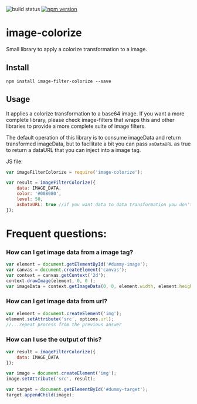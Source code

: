 ![build status](https://travis-ci.org/canastro/image-filter-colorize.svg?branch=master)
[![npm version](https://badge.fury.io/js/image-filter-colorize.svg)](https://badge.fury.io/js/image-filter-colorize)

# image-colorize

Small library to apply a colorize transformation to a image.

## Install

```
npm install image-filter-colorize --save
```

## Usage
It applies a colorize transformation to a base64 image. If you want a more complete library, please check image-filters that wraps this and other libraries to provide a more complete suite of image filters.

The default operation of this library is to consume imageData and return transformed imageData, but to facilitate a bit you can pass `asDataURL` as true to return a dataURL that you can inject into a image tag.

JS file:
```js
var imageFilterColorize = require('image-colorize');

var result = imageFilterColorize({
    data: IMAGE_DATA,
    color: '#008080',
    level: 50,
    asDataURL: true //if you want data to data transformation you don't need to include this
});
```

# Frequent questions:
### How can I get image data from a image tag?

```js
var element = document.getElementById('#dummy-image');
var canvas = document.createElement('canvas');
var context = canvas.getContext('2d');
context.drawImage(element, 0, 0 );
var imageData = context.getImageData(0, 0, element.width, element.height);
```

### How can I get image data from url?

```js
var element = document.createElement('img');
element.setAttribute('src', options.url);
//...repeat process from the previous answer
```

### How can I use the output of this?

```js
var result = imageFilterColorize({
    data: IMAGE_DATA
});

var image = document.createElement('img');
image.setAttribute('src', result);

var target = document.getElementById('#dummy-target');
target.appendChild(image);
```
